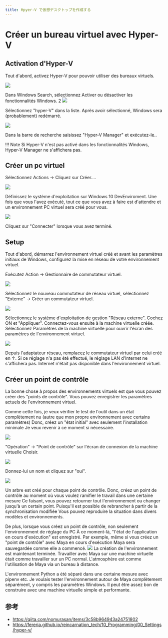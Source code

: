 ```yaml
---
title: Hpyer-V で仮想デスクトップを作成する
---
```


# Créer un bureau virtuel avec Hyper-V

## Activation d'Hyper-V

Tout d'abord, activez Hyper-V pour pouvoir utiliser des bureaux virtuels.

![](https://gyazo.com/30cf582edce07f8943019ef6b067de27.png)

Dans Windows Search, sélectionnez Activer ou désactiver les fonctionnalités Windows.
2
![](https://gyazo.com/d3e44f062bf954fc2ee57aef7ecf5f48.png)

Sélectionnez "hyper-V" dans la liste.
Après avoir sélectionné, Windows sera (probablement) redémarré.

![](https://gyazo.com/439070bb455a1178cff8c6f9d7359302.png)

Dans la barre de recherche saisissez "Hyper-V Manager" et exécutez-le..

!!! Note
    Si Hyper-V n'est pas activé dans les fonctionnalités Windows, Hyper-V Manager ne s'affichera pas.

## Créer un pc virtuel

Sélectionnez Actions → Cliquez sur Créer....

![](https://gyazo.com/5494adf458e0f5e0bd08ef894b570dcf.png)

Définissez le système d'exploitation sur Windows 10 DevEnviroment. Une fois que vous l'avez exécuté, tout ce que vous avez à faire est d'attendre
 et un environnement PC virtuel sera créé pour vous.

![](https://gyazo.com/16e28445b59f4b49b9ccde1bad693394.png)

Cliquez sur "Connecter" lorsque vous avez terminé.

## Setup

Tout d'abord, démarrez l'environnement virtuel créé et avant les paramètres initiaux de Windows, 
configurez la mise en réseau de votre environnement virtuel.


Exécutez Action → Gestionnaire de commutateur virtuel.

![](https://gyazo.com/840e7b4b953cdc50c092c0caf9bd5cda.png)

Sélectionnez le nouveau commutateur de réseau virtuel, sélectionnez "Externe" → Créer un commutateur virtuel.

![](https://gyazo.com/516f1a041ab3232c6a4d9336da760795.png)

Sélectionnez le système d'exploitation de gestion "Réseau externe". Cochez ON et "Appliquer". Connectez-vous ensuite à la machine virtuelle créée. Sélectionnez Paramètres de la machine virtuelle pour ouvrir l'écran des paramètres de l'environnement virtuel.

![](https://gyazo.com/1a803c6ae305a6a1ed4a697359c98938.png)

Depuis l'adaptateur réseau, remplacez le commutateur virtuel par celui créé en ↑.
Si ce réglage n'a pas été effectué, le réglage LAN d'Internet ne s'affichera pas. 
Internet n'était pas disponible dans l'environnement virtuel.

## Créer un point de contrôle

La bonne chose à propos des environnements virtuels est que vous pouvez créer des "points de contrôle".
Vous pouvez enregistrer les paramètres actuels de l'environnement virtuel.

Comme cette fois, je veux vérifier le test de l'outil dans un état complètement nu 
(autre que mon propre environnement avec certains paramètres) 
Donc, créez un "état initial" avec seulement l'installation minimale
Je veux revenir à ce moment si nécessaire.
  

![](https://gyazo.com/da8c8d0d1838011b6b5da8cf7177b5e5.png)

"Opération" → "Point de contrôle" sur l'écran de connexion de la machine virtuelle Choisir.
  
![](https://gyazo.com/d90cbd215d71c8ed180c4a1f79054929.png)

Donnez-lui un nom et cliquez sur "oui".

![](https://gyazo.com/08384cb96f73225a7f581ae3c0d5c56c.png)

Un arbre est créé pour chaque point de contrôle. Donc, créez un point de contrôle au moment où vous voulez ramifier le travail dans une certaine mesure Ce faisant, vous pouvez retourner tout l'environnement ou changer jusqu'à un certain point. Puisqu'il est possible de rebrancher à partir de la synchronisation modifiée Vous pouvez reproduire la situation dans divers modèles et environnements.
  
De plus, lorsque vous créez un point de contrôle, non seulement l'environnement de réglage du PC À ce moment-là, "l'état de l'application en cours d'exécution" est enregistré.
Par exemple, même si vous créez un "point de contrôle" avec Maya en cours d'exécution Maya sera sauvegardée comme elle a commencé.
![](https://gyazo.com/6769b487e83a630a0f3f9cc76af8745c.png)
La création de l'environnement est maintenant terminée. Travailler avec Maya sur une machine virtuelle était comme travailler sur un PC normal. L'atmosphère est comme l'utilisation de Maya via un bureau à distance.

L'environnement Python a été séparé dans une certaine mesure avec pipenv etc. Je voulais tester l'environnement autour de Maya complètement séparément, y compris les paramètres Windows. Il peut être assez bon de construire avec une machine virtuelle simple et performante.

## 参考

- https://qiita.com/nomurasan/items/3c58b964943a24751802
- https://fereria.github.io/reincarnation_tech/10_Programming/00_Settings/hyper-v/